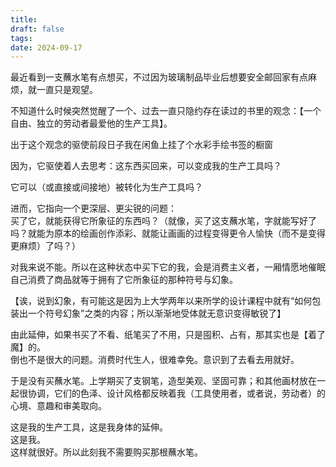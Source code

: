 ```yaml
---
title: 
draft: false
tags: 
date: 2024-09-17
---
```

最近看到一支蘸水笔有点想买，不过因为玻璃制品毕业后想要安全邮回家有点麻烦，就一直只是观望。  

不知道什么时候突然觉醒了一个、过去一直只隐约存在读过的书里的观念：【一个自由、独立的劳动者最爱他的生产工具】。  

出于这个观念的驱使前段日子我在闲鱼上挂了个水彩手绘书签的橱窗  

因为，它驱使着人去思考：这东西买回来，可以变成我的生产工具吗？  

它可以（或直接或间接地）被转化为生产工具吗？  

进而，它指向一个更深层、更尖锐的问题：  
买了它，就能获得它所象征的东西吗？（就像，买了这支蘸水笔，字就能写好了吗？就能为原本的绘画创作添彩、就能让画画的过程变得更令人愉快（而不是变得更麻烦）了吗？）  

对我来说不能。所以在这种状态中买下它的我，会是消费主义者，一厢情愿地催眠自己消费了商品就等于拥有了它所象征的那种符号与幻象。  

【诶，说到幻象，有可能这是因为上大学两年以来所学的设计课程中就有“如何包装出一个符号幻象”之类的内容；所以渐渐地受体就无意识变得敏锐了】

由此延伸，如果书买了不看、纸笔买了不用，只是囤积、占有，那其实也是【着了魔】的。    
倒也不是很大的问题。消费时代生人，很难幸免。意识到了去看去用就好。  

于是没有买蘸水笔。上学期买了支钢笔，造型美观、坚固可靠；和其他画材放在一起很协调，它们的色泽、设计风格都反映着我（工具使用者，或者说，劳动者）的心境、意趣和审美取向。  

这是我的生产工具，这是我身体的延伸。    
这是我。    
这样就很好。所以此刻我不需要购买那根蘸水笔。